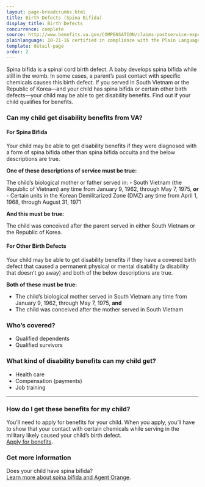```yaml
---
layout: page-breadcrumbs.html
title: Birth Defects (Spina Bifida)
display_title: Birth Defects
concurrence: complete
source: http://www.benefits.va.gov/COMPENSATION/claims-postservice-exposures-asbestos.asp
plainlanguage: 10-21-16 certified in compliance with the Plain Language Act
template: detail-page
order: 2
---
```


<div class="va-introtext">

Spina bifida is a spinal cord birth defect. A baby develops spina bifida while still in the womb. In some cases, a parent’s past contact with specific chemicals causes this birth defect. If you served in South Vietnam or the Republic of Korea—and your child has spina bifida or certain other birth defects—your child may be able to get disability benefits. Find out if your child qualifies for benefits.

</div>


<div class="feature" markdown="1">

### Can my child get disability benefits from VA?

#### For Spina Bifida

Your child may be able to get disability benefits if they were diagnosed with a form of spina bifida other than spina bifida occulta and the below descriptions are true.

**One of these descriptions of service must be true:**

The child’s biological mother or father served in:
    - South Vietnam (the Republic of Vietnam) any time from January 9, 1962, through May 7, 1975, **or**
    - Certain units in the Korean Demilitarized Zone (DMZ) any time from April 1, 1968, through August 31, 1971

**And this must be true:**

The child was conceived after the parent served in either South Vietnam or the Republic of Korea.
 

#### For Other Birth Defects

Your child may be able to get disability benefits if they have a covered birth defect that caused a permanent physical or mental disability (a disability that doesn’t go away) and both of the below descriptions are true.

**Both of these must be true:**
  - The child’s biological mother served in South Vietnam any time from January 9, 1962, through May 7, 1975, **and**
  - The child was conceived after the mother served in South Vietnam  


### Who’s covered?

- Qualified dependents
- Qualified survivors

</div>

### What kind of disability benefits can my child get?

-	Health care
-	Compensation (payments)
-	Job training

--------

### How do I get these benefits for my child?

You’ll need to apply for benefits for your child. When you apply, you’ll have to show that your contact with certain chemicals while serving in the military likely caused your child’s birth defect. <br>
[Apply for benefits](/disability-benefits/apply/).

### Get more information

Does your child have spina bifida? <br>
[Learn more about spina bifida and Agent Orange](https://www.publichealth.va.gov/exposures/agentorange/birth-defects/spina-bifida.asp).
